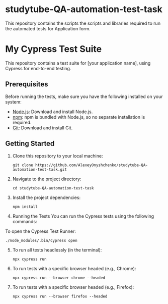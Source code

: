 # studytube-QA-automation-test-task
This repository contains the scripts the scripts and libraries required to run the automated tests for Application form.

# My Cypress Test Suite

This repository contains a test suite for [your application name], using Cypress for end-to-end testing.

## Prerequisites

Before running the tests, make sure you have the following installed on your system:

- [Node.js](https://nodejs.org/): Download and install Node.js.
- [npm](https://www.npmjs.com/): npm is bundled with Node.js, so no separate installation is required.
- [Git](https://git-scm.com/): Download and install Git.

## Getting Started

1. Clone this repository to your local machine:

   ```git clone https://github.com/AlexeyOnyshchenko/studytube-QA-automation-test-task.git```
2. Navigate to the project directory:

   ```cd studytube-QA-automation-test-task```

3. Install the project dependencies:

   ```npm install```

4. Running the Tests
You can run the Cypress tests using the following commands:

To open the Cypress Test Runner:

   ```./node_modules/.bin/cypress open```

5. To run all tests headlessly (in the terminal):

   ```npx cypress run```

6. To run tests with a specific browser headed (e.g., Chrome):

   ```npx cypress run --browser chrome --headed```

7. To run tests with a specific browser headed (e.g., Firefox):

   ```npx cypress run --browser firefox --headed```
